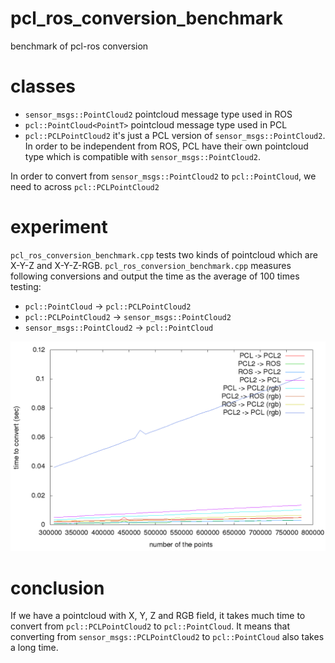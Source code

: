 pcl_ros_conversion_benchmark
============================

benchmark of pcl-ros conversion

# classes
* `sensor_msgs::PointCloud2` pointcloud message type used in ROS
* `pcl::PointCloud<PointT>` pointcloud message type used in PCL
* `pcl::PCLPointCloud2` it's just a PCL version of `sensor_msgs::PointCloud2`. In order to be independent from ROS, PCL have their own pointcloud type
which is compatible with `sensor_msgs::PointCloud2`.

In order to convert from `sensor_msgs::PointCloud2` to `pcl::PointCloud`, we need to across `pcl::PCLPointCloud2`

# experiment
`pcl_ros_conversion_benchmark.cpp` tests two kinds of pointcloud which are X-Y-Z and X-Y-Z-RGB.
`pcl_ros_conversion_benchmark.cpp` measures following conversions and output the time as the average of 100 times testing:
* `pcl::PointCloud` -> `pcl::PCLPointCloud2`
* `pcl::PCLPointCloud2` -> `sensor_msgs::PointCloud2`
* `sensor_msgs::PointCloud2` -> `pcl::PointCloud`

![conversion time](output.png)

# conclusion
If we have a pointcloud with X, Y, Z and RGB field, it takes much time to convert from `pcl::PCLPointCloud2` to `pcl::PointCloud`. It means that converting from `sensor_msgs::PCLPointCloud2` to `pcl::PointCloud` also takes a long time.

